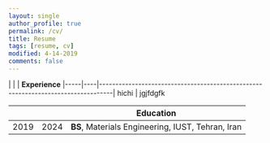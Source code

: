 ```yaml
---
layout: single
author_profile: true
permalink: /cv/
title: Resume
tags: [resume, cv]
modified: 4-14-2019
comments: false
---
```



|    |    | **Experience**                                                  |-----|----|----------------------------------------------------------------------------------|
hichi
|
jgjfdgfk



|     |    |**Education**                                                               |
|-----|----|----------------------------------------------------------------------------------|
|2019 |2024| **BS**, Materials Engineering, IUST, Tehran, Iran               |
